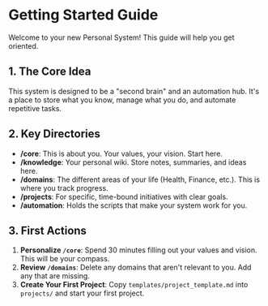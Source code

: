 # Getting Started Guide

Welcome to your new Personal System! This guide will help you get oriented.

## 1. The Core Idea
This system is designed to be a "second brain" and an automation hub. It's a place to store what you know, manage what you do, and automate repetitive tasks.

## 2. Key Directories
-   **/core**: This is about you. Your values, your vision. Start here.
-   **/knowledge**: Your personal wiki. Store notes, summaries, and ideas here.
-   **/domains**: The different areas of your life (Health, Finance, etc.). This is where you track progress.
-   **/projects**: For specific, time-bound initiatives with clear goals.
-   **/automation**: Holds the scripts that make your system work for you.

## 3. First Actions
1.  **Personalize `/core`**: Spend 30 minutes filling out your values and vision. This will be your compass.
2.  **Review `/domains`**: Delete any domains that aren't relevant to you. Add any that are missing.
3.  **Create Your First Project**: Copy `templates/project_template.md` into `projects/` and start your first project.
